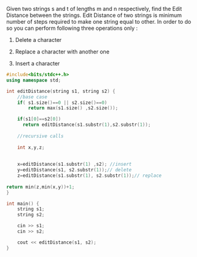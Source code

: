Given two strings s and t of lengths m and n respectively, find the Edit Distance between the strings. Edit Distance of two strings is minimum number of steps required to make one string equal to other. In order to do so you can perform following three operations only :
1. Delete a character

2. Replace a character with another one

3. Insert a character


```cpp
#include<bits/stdc++.h>
using namespace std;

int editDistance(string s1, string s2) {
    //base case
    if( s1.size()==0 || s2.size()==0)
        return max(s1.size() ,s2.size());

    if(s1[0]==s2[0])
      return editDistance(s1.substr(1),s2.substr(1));
    
    //recursive calls
    
    int x,y,z;
    
    
    x=editDistance(s1.substr(1) ,s2); //insert
    y=editDistance(s1, s2.substr(1));// delete
    z=editDistance(s1.substr(1), s2.substr(1));// replace
    
return min(z,min(x,y))+1;    
}

int main() {
    string s1;
    string s2;

    cin >> s1;
    cin >> s2;

    cout << editDistance(s1, s2);
}
```
